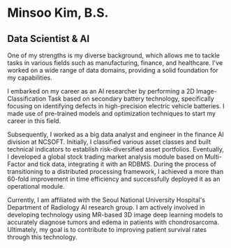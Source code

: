 # Minsoo Kim, B.S. # 

## Data Scientist & AI ##

One of my strengths is my diverse background, which allows me to tackle tasks in various fields such as manufacturing, finance, and healthcare. I've worked on a wide range of data domains, providing a solid foundation for my capabilities.

I embarked on my career as an AI researcher by performing a 2D Image-Classification Task based on secondary battery technology, specifically focusing on identifying defects in high-precision electric vehicle batteries. I made use of pre-trained models and optimization techniques to start my career in this field.

Subsequently, I worked as a big data analyst and engineer in the finance AI division at NCSOFT. Initially, I classified various asset classes and built technical indicators to establish risk-diversified asset portfolios. Eventually, I developed a global stock trading market analysis module based on Multi-Factor and tick data, integrating it with an RDBMS. During the process of transitioning to a distributed processing framework, I achieved a more than 60-fold improvement in time efficiency and successfully deployed it as an operational module.

Currently, I am affiliated with the Seoul National University Hospital's Department of Radiology AI research group. I am actively involved in developing technology using MR-based 3D image deep learning models to accurately diagnose tumors and edema in patients with chondrosarcoma. Ultimately, my goal is to contribute to improving patient survival rates through this technology.